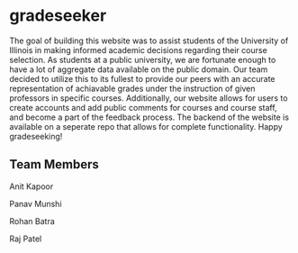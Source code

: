 # gradeseeker

The goal of building this website was to assist students of the University of Illinois in making informed academic decisions regarding their course selection. As students at a public university, we are fortunate enough to have a lot of aggregate data available on the public domain. Our team decided to utilize this to its fullest to provide our peers with an accurate representation of achiavable grades under the instruction of given professors in specific courses. Additionally, our website allows for users to create accounts and add public comments for courses and course staff, and become a part of the feedback process. The backend of the website is available on a seperate repo that allows for complete functionality. Happy gradeseeking!

## Team Members

Anit Kapoor

Panav Munshi

Rohan Batra

Raj Patel

